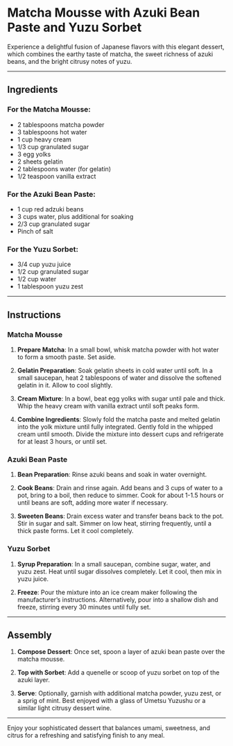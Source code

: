 # Matcha Mousse with Azuki Bean Paste and Yuzu Sorbet

Experience a delightful fusion of Japanese flavors with this elegant dessert, which combines the earthy taste of matcha, the sweet richness of azuki beans, and the bright citrusy notes of yuzu.

---

## Ingredients

### For the Matcha Mousse:
- 2 tablespoons matcha powder
- 3 tablespoons hot water
- 1 cup heavy cream
- 1/3 cup granulated sugar
- 3 egg yolks
- 2 sheets gelatin
- 2 tablespoons water (for gelatin)
- 1/2 teaspoon vanilla extract

### For the Azuki Bean Paste:
- 1 cup red adzuki beans
- 3 cups water, plus additional for soaking
- 2/3 cup granulated sugar
- Pinch of salt

### For the Yuzu Sorbet:
- 3/4 cup yuzu juice
- 1/2 cup granulated sugar
- 1/2 cup water
- 1 tablespoon yuzu zest

---

## Instructions

### Matcha Mousse
1. **Prepare Matcha**: In a small bowl, whisk matcha powder with hot water to form a smooth paste. Set aside.

2. **Gelatin Preparation**: Soak gelatin sheets in cold water until soft. In a small saucepan, heat 2 tablespoons of water and dissolve the softened gelatin in it. Allow to cool slightly.

3. **Cream Mixture**: In a bowl, beat egg yolks with sugar until pale and thick. Whip the heavy cream with vanilla extract until soft peaks form.

4. **Combine Ingredients**: Slowly fold the matcha paste and melted gelatin into the yolk mixture until fully integrated. Gently fold in the whipped cream until smooth. Divide the mixture into dessert cups and refrigerate for at least 3 hours, or until set.

### Azuki Bean Paste
1. **Bean Preparation**: Rinse azuki beans and soak in water overnight.

2. **Cook Beans**: Drain and rinse again. Add beans and 3 cups of water to a pot, bring to a boil, then reduce to simmer. Cook for about 1-1.5 hours or until beans are soft, adding more water if necessary.

3. **Sweeten Beans**: Drain excess water and transfer beans back to the pot. Stir in sugar and salt. Simmer on low heat, stirring frequently, until a thick paste forms. Let it cool completely.

### Yuzu Sorbet
1. **Syrup Preparation**: In a small saucepan, combine sugar, water, and yuzu zest. Heat until sugar dissolves completely. Let it cool, then mix in yuzu juice.

2. **Freeze**: Pour the mixture into an ice cream maker following the manufacturer’s instructions. Alternatively, pour into a shallow dish and freeze, stirring every 30 minutes until fully set.

---

## Assembly
1. **Compose Dessert**: Once set, spoon a layer of azuki bean paste over the matcha mousse.

2. **Top with Sorbet**: Add a quenelle or scoop of yuzu sorbet on top of the azuki layer.

3. **Serve**: Optionally, garnish with additional matcha powder, yuzu zest, or a sprig of mint. Best enjoyed with a glass of Umetsu Yuzushu or a similar light citrusy dessert wine.

---

Enjoy your sophisticated dessert that balances umami, sweetness, and citrus for a refreshing and satisfying finish to any meal.
